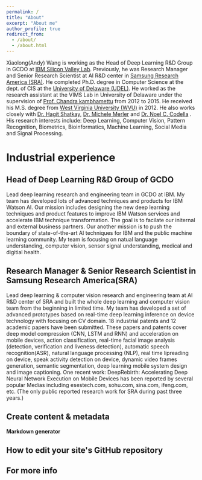 ```yaml
---
permalink: /
title: "About"
excerpt: "About me"
author_profile: true
redirect_from: 
  - /about/
  - /about.html
---
```

Xiaolong(Andy) Wang is working as the Head of Deep Learning R&D Group in GCDO at [IBM Silicon Valley Lab](https://www.ibm.com/us-en/?ar=1). Previously, he was Research Manager and Senior Research Scientist at AI R&D center in [Samsung Research America (SRA)](https://www.sra.samsung.com). He completed Ph.D. degree in Computer Science at the dept. of CIS at the [University of Delaware (UDEL)](https://www.udel.edu/). He worked as the research assistant at the VIMS Lab in University of Delaware under the supervision of [Prof. Chandra kambhamettu](https://www.eecis.udel.edu/~chandra) from 2012 to 2015. He received his M.S. degree from [West Virginia University (WVU)](https://www.wvu.edu/) in 2012. He also works closely with [Dr. Hagit Shatkay](https://www.eecis.udel.edu/~shatkay), [Dr. Michele Merler](https://researcher.watson.ibm.com/researcher/view.php?person=us-mimerler) and [Dr. Noel C. Codella](https://researcher.watson.ibm.com/researcher/view.php?person=us-nccodell) . His research interests include: Deep Learning, Computer Vision, Pattern Recognition, Biometrics, Bioinformatics, Machine Learning, Social Media and Signal Processing. 


Industrial experience
======


Head of Deep Learning R&D Group of GCDO
------
Lead deep learning research and engineering team in GCDO at IBM.
My team has developed lots of advanced techniques and products for IBM Watson AI. Our mission  includes designing the new 
deep learning techniques and product features to improve IBM Watson services and accelerate IBM technique transformation. The goal is to facilate our initernal and external business partners. Our another mission is to push the boundary of state-of-the-art AI techniques for IBM and the public machine learning community. My team is focusing on 
natual language understanding, computer vision, sensor signal understanding, medical and digitial health. 



Research Manager & Senior Research Scientist in Samsung Research America(SRA)
------
Lead deep learning & computer vision research and engineering team at AI R&D center of SRA and built the whole deep learning and computer vision team from the beginning in limited time. My team has developed a set of advanced prototypes based on real-time deep learning inference on device technology with focusing on CV domain. 18 industrial patents and 12 academic papers have been submitted. These papers and patents cover deep model compression (CNN, LSTM and RNN) and acceleration on mobile devices, action classification, real-time facial image analysis (detection, verification and liveness detection), automatic speech recognition(ASR), natural language processing (NLP), real time lipreading on device, speak activity detection on device, dynamic video frames generation, semantic segmentation, deep learning mobile system design and image captioning.
One recent work: DeepRebirth: Accelerating Deep Neural Network Execution on Mobile Devices has been reported by several popular Medias including esestech.com, sohu.com, sina.com, ifeng.com, etc. (The only public reported research work for SRA during past three years.)






Create content & metadata
------


**Markdown generator**



How to edit your site's GitHub repository
------


For more info
------


